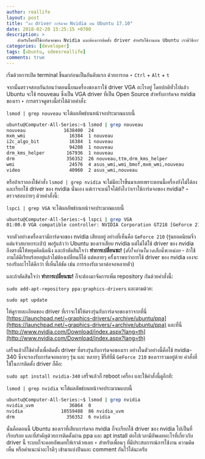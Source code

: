 ```yaml
---
author: reallife
layout: post
title: "ลง driver การ์ดจอ Nvidia บน Ubuntu 17.10"
date: 2018-02-20 15:25:15 +0700
description: >
    สำหรับใครที่ใช้การ์ดจอของ Nvidia และต้องการติดตั้ง driver สำหรับใช้งานบน Ubuntu เรามีวิธีการติดตั้งมาแนะนำเพื่อนๆ ตามนี้ครับ
categories: [developer]
tags: [ubuntu, sdeesreallife]
comments: true
---
```

เริ่มด้วยการเปิด terminal ขึ้นมาก่อนเป็นอันดับแรก ด้วยการกด ‣ `Ctrl` + `Alt` + `t`

จากนั้นตรวจสอบกันก่อนว่าตอนนี้บนเครื่องของเราใช้ driver VGA อะไรอยู่ โดยปกติทั่วไปแล้ว Ubuntu จะใช้ nouveau ซึ่งเป็น VGA driver ที่เป็น Open Source สำหรับการ์ดจอ nvidia ของเรา ‣ การตรวจดูตรงนี้ทำได้ด้วยคำสั่ง:

`lsmod | grep nouveau` จะได้ผลลัพธ์บนหน้าจอประมาณแบบนี้

```bash
ubuntu@Computer-All-Series:~$ lsmod | grep nouveau
nouveau              1638400  24
mxm_wmi                16384  1 nouveau
i2c_algo_bit           16384  1 nouveau
ttm                    94208  1 nouveau
drm_kms_helper        167936  1 nouveau
drm                   356352  26 nouveau,ttm,drm_kms_helper
wmi                    24576  4 asus_wmi,wmi_bmof,mxm_wmi,nouveau
video                  40960  2 asus_wmi,nouveau
```

หรือถ้าเราลองใช้คำสั่ง `lsmod | grep nvidia` จะไม่มีอะไรขึ้นมาเลยเพราะตอนนี้เครื่องยังไม่ได้ลงและเรียกใช้ driver ของ nvidia นั่นเอง แต่เราจะแน่ใจได้ยังไงว่าเราใช้การ์ดจอของ nvidia? ‣ ตรวจสอบง่ายๆ ด้วยคำสั่งนี้:

`lspci | grep VGA` จะได้ผลลัพธ์บนหน้าจอประมาณแบบนี้

```bash
ubuntu@Computer-All-Series:~$ lspci | grep VGA
01:00.0 VGA compatible controller: NVIDIA Corporation GT218 [GeForce 210] (rev a2)
```

จากตัวอย่างเครื่องเรามีการ์ดจอของ nvidia เสียบอยู่ อย่างที่เห็นคือ `GeForce 210` (รุ่นยอดนิยมจิ๋วแต่แจ๋วสบายกระเป๋า) พอรู้แล้วว่า Ubuntu ของเราเสียบ nvidia แต่ไม่ได้ใช้ driver ของ nvidia ถึงตรงนี้ให้หยุดคิดนิดนึง และถ้าตัดสินใจว่า **ทำการเปลี่ยนซะ!** (*ตั้งใจอ่านในวงเล็บนี้ซะหน่อย* - ถ้าใช้งานได้ดีเรียบร้อยอยู่แล้วไม่ต้องเปลี่ยนก็ได้ แต่หลายๆ ครั้งเราพบว่าการใช้ driver ของ nvidia เองจะรองรับอะไรได้ดีกว่า ที่เห็นได้ชัด เช่น การรองรับเวลาต่อจอหลายตัว) 

และถ้าตัดสินใจว่า **ทำการเปลี่ยนซะ!** ก็จะต้องมาจัดการเพิ่ม repository กันด้วยคำสั่งนี้:

`sudo add-apt-repository ppa:graphics-drivers` และตามด้วย:

`sudo apt update`

ให้ดูรายละเอียดของ driver ที่เราจะใช้ให้ตรงรุ่นกับการ์ดจอของเราจากที่นี่ [https://launchpad.net/~graphics-drivers/+archive/ubuntu/ppa](https://launchpad.net/~graphics-drivers/+archive/ubuntu/ppa) และที่นี่ [http://www.nvidia.com/Download/index.aspx?lang=th](http://www.nvidia.com/Download/index.aspx?lang=th)

เสร็จแล้วก็ใช้คำสั่งเพื่อติดตั้ง driver ที่ตรงรุ่นกับการ์ดจอของเรา อย่างในตัวอย่างนี้คือใช้ nvidia-340 ซึ่งจะรองรับการ์ดจอหลายๆ รุ่น และ หลายๆ ซีรี่ส์ที่มี `GeForce 210` ของเรารวมอยู่ด้วย คำสั่งที่ใช้ในการติดตั้ง driver ก็คือ:

`sudo apt install nvidia-340` เสร็จแล้วก็ reboot เครื่อง และใช้คำสั่งนี้ดูอีกที:

`lsmod | grep nvidia` จะได้ผลลัพธ์บนหน้าจอประมาณแบบนี้

```bash
ubuntu@Computer-All-Series:~$ lsmod | grep nvidia
nvidia_uvm             36864  0
nvidia              10559488  86 nvidia_uvm
drm                   356352  6 nvidia
```

นั่นคือตอนนี้ Ubuntu ของเราที่เสียบการ์ดจอ nvidia ก็จะเรียกใช้ driver ของ nvidia ไปเป็นที่เรียบร้อย และที่สำคัญด้วยการติดตั้งผ่าน ppa และ apt install ต่อไปเวลามีอัพเดทอะไรที่เกี่ยวกับ driver นี้ ระบบก็จะคอยอัพเดทให้เราด้วยเลย ‣ สำหรับเพื่อนๆ ที่มีประสบการณ์การใช้งาน ความคิดเห็น หรือคำแนะนำอะไรดีๆ เข้ามาแบ่งปันและ comment กันไว้ได้นะครับ

